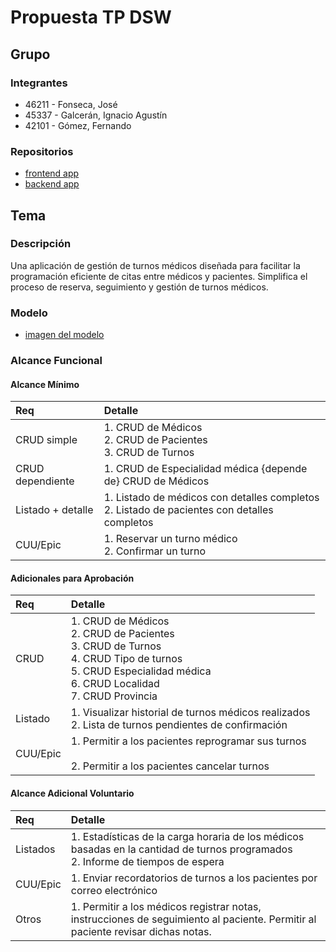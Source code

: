 # Propuesta TP DSW

## Grupo

### Integrantes

- 46211 - Fonseca, José
- 45337 - Galcerán, Ignacio Agustín
- 42101 - Gómez, Fernando

### Repositorios

- [frontend app](https://github.com/IgnacioGalceran/DSW-Frontend)
- [backend app](https://github.com/IgnacioGalceran/DSW-Backend)

## Tema

### Descripción

Una aplicación de gestión de turnos médicos diseñada para facilitar la programación eficiente de citas entre médicos y pacientes. Simplifica el proceso de reserva, seguimiento y gestión de turnos médicos.

### Modelo

- [imagen del modelo](https://media.discordapp.net/attachments/1228818666917724160/1229193189638930504/image.png?ex=662eca5d&is=661c555d&hm=1dafa77d7932918b9440b9758271d3e47e64d2f404943c80c28511d2b53a7ede&=&format=webp&quality=lossless&width=438&height=676)

### Alcance Funcional

#### Alcance Mínimo

| Req               | Detalle                                                                                         |
| :---------------- | :---------------------------------------------------------------------------------------------- |
| CRUD simple       | 1. CRUD de Médicos<br>2. CRUD de Pacientes<br>3. CRUD de Turnos                                 |
| CRUD dependiente  | 1. CRUD de Especialidad médica {depende de} CRUD de Médicos                                     |
| Listado + detalle | 1. Listado de médicos con detalles completos<br> 2. Listado de pacientes con detalles completos |
| CUU/Epic          | 1. Reservar un turno médico<br>2. Confirmar un turno                                            |

#### Adicionales para Aprobación

| Req      | Detalle                                                                                                                                                                        |
| :------- | :----------------------------------------------------------------------------------------------------------------------------------------------------------------------------- |
| CRUD     | 1. CRUD de Médicos <br> 2. CRUD de Pacientes <br> 3. CRUD de Turnos <br> 4. CRUD Tipo de turnos <br> 5. CRUD Especialidad médica <br> 6. CRUD Localidad <br> 7. CRUD Provincia |
| Listado  | 1. Visualizar historial de turnos médicos realizados<br>2. Lista de turnos pendientes de confirmación                                                                          |
| CUU/Epic | 1. Permitir a los pacientes reprogramar sus turnos <br> <br> 2. Permitir a los pacientes cancelar turnos                                                                       |

#### Alcance Adicional Voluntario

| Req      | Detalle                                                                                                                            |
| :------- | :--------------------------------------------------------------------------------------------------------------------------------- |
| Listados | 1. Estadísticas de la carga horaria de los médicos basadas en la cantidad de turnos programados<br>2. Informe de tiempos de espera |
| CUU/Epic | 1. Enviar recordatorios de turnos a los pacientes por correo electrónico                                                           |
| Otros    | 1. Permitir a los médicos registrar notas, instrucciones de seguimiento al paciente. Permitir al paciente revisar dichas notas.    |
